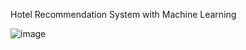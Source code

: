 Hotel Recommendation System with Machine Learning

![image](https://github.com/Kritarth123-prince/Hotel-Recommendation-System-with-Machine-Learning/assets/57205613/ec00f2bf-ee5f-4d7b-8264-7a506e33e0dc)
